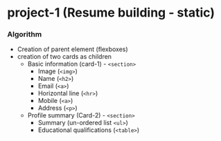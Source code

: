 # project-1 (Resume building - static)

### Algorithm

* Creation of parent element (flexboxes)
* creation of two cards as children
	* Basic information (card-1) - `<section>`
		* Image (`<img>`)
		* Name (`<h2>`)
		* Email (`<a>`)
		* Horizontal line (`<hr>`)
		* Mobile (`<a>`)
		* Address (`<p>`)
	* Profile summary (Card-2) - `<section>`
		* Summary (un-ordered list `<ul>`)
		* Educational qualifications (`<table>`)
